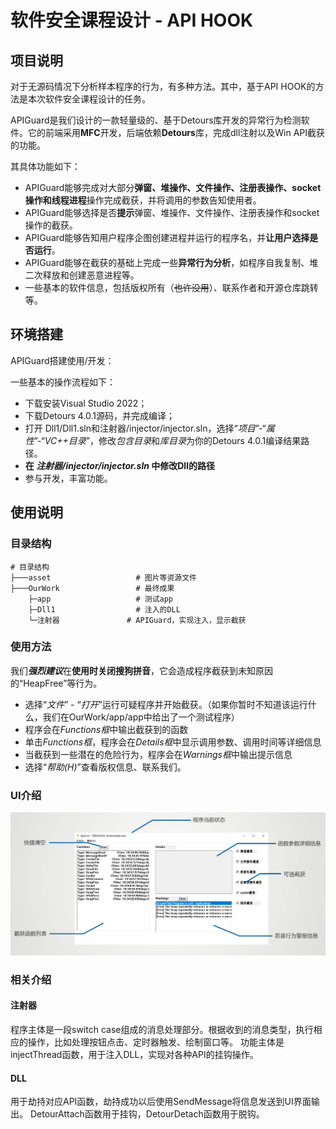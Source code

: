 # 软件安全课程设计 - API HOOK

## 项目说明
对于无源码情况下分析样本程序的行为，有多种方法。其中，基于API HOOK的方法是本次软件安全课程设计的任务。

APIGuard是我们设计的一款轻量级的、基于Detours库开发的异常行为检测软件。它的前端采用**MFC**开发，后端依赖**Detours**库，完成dll注射以及Win API截获的功能。

其具体功能如下：
- APIGuard能够完成对大部分**弹窗、堆操作、文件操作、注册表操作、socket操作和线程进程**操作完成截获，并将调用的参数告知使用者。
- APIGuard能够选择是否**提示**弹窗、堆操作、文件操作、注册表操作和socket操作的截获。
- APIGuard能够告知用户程序企图创建进程并运行的程序名，并**让用户选择是否运行**。
- APIGuard能够在截获的基础上完成一些**异常行为分析**，如程序自我复制、堆二次释放和创建恶意进程等。
- 一些基本的软件信息，包括版权所有（~~也许没用~~）、联系作者和开源仓库跳转等。

## 环境搭建
APIGuard搭建使用/开发：

一些基本的操作流程如下：
- 下载安装Visual Studio 2022；
- 下载Detours 4.0.1源码，并完成编译；
- 打开 Dll1/Dll1.sln和注射器/injector/injector.sln，选择“*项目*”-“*属性*”-“*VC++目录*”，修改*包含目录*和*库目录*为你的Detours 4.0.1编译结果路径。
- **在 ***注射器/injector/injector.sln*** 中修改Dll的路径**
- 参与开发，丰富功能。

## 使用说明
### 目录结构
```
# 目录结构
├───asset					# 图片等资源文件
├───OurWork					# 最终成果
	├─app					# 测试app
	├─Dll1					# 注入的DLL
	└─注射器				# APIGuard，实现注入，显示截获
```
### 使用方法
我们***强烈建议***在**使用时关闭搜狗拼音**，它会造成程序截获到未知原因的“HeapFree”等行为。

- 选择“*文件*” - “*打开*”运行可疑程序并开始截获。（如果你暂时不知道该运行什么，我们在OurWork/app/app中给出了一个测试程序）
- 程序会在*Functions框*中输出截获到的函数
- 单击*Functions框*，程序会在*Details框*中显示调用参数、调用时间等详细信息
- 当截获到一些潜在的危险行为，程序会在*Warnings框*中输出提示信息
- 选择“*帮助(H)*”查看版权信息、联系我们。

### UI介绍
![APIGuard UI](asset/UI.png)

### 相关介绍
#### 注射器
程序主体是一段switch case组成的消息处理部分。根据收到的消息类型，执行相应的操作，比如处理按钮点击、定时器触发、绘制窗口等。
功能主体是injectThread函数，用于注入DLL，实现对各种API的挂钩操作。

#### DLL
用于劫持对应API函数，劫持成功以后使用SendMessage将信息发送到UI界面输出。
DetourAttach函数用于挂钩，DetourDetach函数用于脱钩。